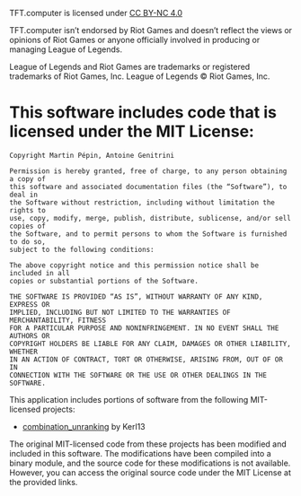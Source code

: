 TFT.computer is licensed under [CC BY-NC 4.0](https://creativecommons.org/licenses/by-nc/4.0/?ref=chooser-v1)

TFT.computer isn’t endorsed by Riot Games and doesn’t reflect the views or opinions of Riot Games or anyone officially involved in producing or managing League of Legends.

League of Legends and Riot Games are trademarks or registered trademarks of Riot Games, Inc. League of Legends © Riot Games, Inc.

This software includes code that is licensed under the MIT License:
===============================================================

```
Copyright Martin Pépin, Antoine Genitrini

Permission is hereby granted, free of charge, to any person obtaining a copy of
this software and associated documentation files (the “Software”), to deal in
the Software without restriction, including without limitation the rights to
use, copy, modify, merge, publish, distribute, sublicense, and/or sell copies of
the Software, and to permit persons to whom the Software is furnished to do so,
subject to the following conditions:

The above copyright notice and this permission notice shall be included in all
copies or substantial portions of the Software.

THE SOFTWARE IS PROVIDED “AS IS”, WITHOUT WARRANTY OF ANY KIND, EXPRESS OR
IMPLIED, INCLUDING BUT NOT LIMITED TO THE WARRANTIES OF MERCHANTABILITY, FITNESS
FOR A PARTICULAR PURPOSE AND NONINFRINGEMENT. IN NO EVENT SHALL THE AUTHORS OR
COPYRIGHT HOLDERS BE LIABLE FOR ANY CLAIM, DAMAGES OR OTHER LIABILITY, WHETHER
IN AN ACTION OF CONTRACT, TORT OR OTHERWISE, ARISING FROM, OUT OF OR IN
CONNECTION WITH THE SOFTWARE OR THE USE OR OTHER DEALINGS IN THE SOFTWARE.
```

This application includes portions of software from the following MIT-licensed projects:
- [combination_unranking](https://github.com/Kerl13/combination_unranking) by Kerl13

The original MIT-licensed code from these projects has been modified and included in this software. The modifications have been compiled into a binary module, and the source code for these modifications is not available. However, you can access the original source code under the MIT License at the provided links.
